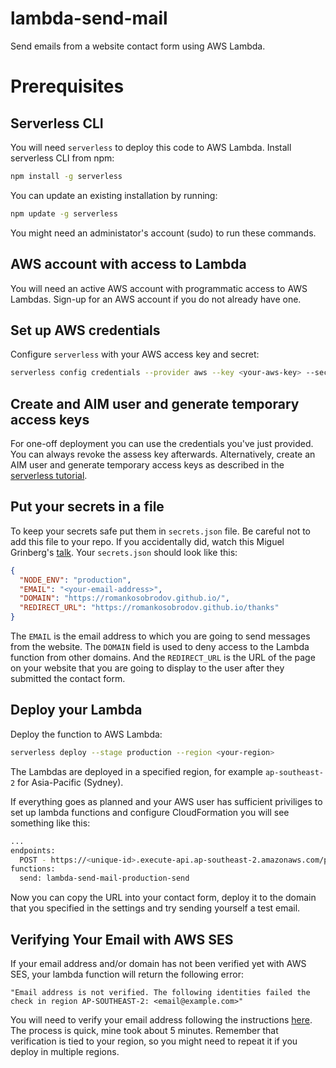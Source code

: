 # lambda-send-mail

Send emails from a website contact form using AWS Lambda.

# Prerequisites

## Serverless CLI

You will need `serverless` to deploy this code to AWS Lambda.
Install serverless CLI from npm:

```bash
npm install -g serverless
```

You can update an existing installation by running:

```bash
npm update -g serverless
```

You might need an administator's account (sudo) to run these commands.

## AWS account with access to Lambda

You will need an active AWS account with programmatic access to AWS Lambdas.
Sign-up for an AWS account if you do not already have one.

## Set up AWS credentials

Configure `serverless` with your AWS access key and secret:

```bash
serverless config credentials --provider aws --key <your-aws-key> --secret <your-aws-secret>
```

## Create and AIM user and generate temporary access keys

For one-off deployment you can use the credentials you've just provided. You can always revoke the assess key afterwards. Alternatively, create an AIM user and generate temporary access keys as described in the [serverless tutorial](https://serverless.com/framework/docs/dashboard/access-roles/).

## Put your secrets in a file

To keep your secrets safe put them in `secrets.json` file. Be careful not to add this file to your repo. If you accidentally did, watch this Miguel Grinberg's [talk](https://www.youtube.com/watch?v=2uaTPmNvH0I).
Your `secrets.json` should look like this:

```json
{
  "NODE_ENV": "production",
  "EMAIL": "<your-email-address>",
  "DOMAIN": "https://romankosobrodov.github.io/",
  "REDIRECT_URL": "https://romankosobrodov.github.io/thanks"
}
```

The `EMAIL` is the email address to which you are going to send messages from the website.
The `DOMAIN` field is used to deny access to the Lambda function from other domains. And the `REDIRECT_URL` is the URL of the page on your website that you are going to display to the user after they submitted the contact form.

## Deploy your Lambda

Deploy the function to AWS Lambda:

```bash
serverless deploy --stage production --region <your-region>
```

The Lambdas are deployed in a specified region, for example `ap-southeast-2` for Asia-Pacific (Sydney).

If everything goes as planned and your AWS user has sufficient priviliges to set up lambda functions and configure CloudFormation you will see something like this:

```bash
...
endpoints:
  POST - https://<unique-id>.execute-api.ap-southeast-2.amazonaws.com/production/email/send
functions:
  send: lambda-send-mail-production-send
```

Now you can copy the URL into your contact form, deploy it to the domain that you specified in the settings and try sending yourself a test email.

## Verifying Your Email with AWS SES

If your email address and/or domain has not been verified yet with AWS SES, your lambda function will return the following error:

```
"Email address is not verified. The following identities failed the check in region AP-SOUTHEAST-2: <email@example.com>"
```

You will need to verify your email address following the instructions [here](https://docs.aws.amazon.com/ses/latest/DeveloperGuide/verify-addresses-and-domains.html).
The process is quick, mine took about 5 minutes. Remember that verification is tied to your region, so you might need to repeat it if you deploy in multiple regions.
